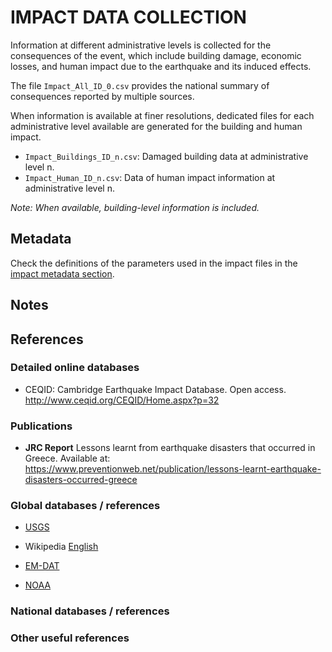 # IMPACT DATA COLLECTION


Information at different administrative levels is collected for the consequences of the event, 
which include building damage, economic losses, and human impact due to the earthquake and its induced effects.

The file `Impact_All_ID_0.csv` provides the national summary of consequences reported by multiple sources.

When information is available at finer resolutions, dedicated files for each administrative level
available are generated for the building and human impact.

- `Impact_Buildings_ID_n.csv`: Damaged building data at administrative level n.
- `Impact_Human_ID_n.csv`: Data of human impact information at administrative level n.

_Note: When available, building-level information is included._


## Metadata

Check the definitions of the parameters used in the impact files in the [impact metadata section](https://gitlab.openquake.org/risk/ecd/-/blob/main/metadata.md#impact-data).


## Notes

## References

### Detailed online databases
- CEQID: Cambridge Earthquake Impact Database. Open access. 
http://www.ceqid.org/CEQID/Home.aspx?p=32

### Publications

- **JRC Report** Lessons learnt from earthquake disasters that occurred in Greece. Available at: https://www.preventionweb.net/publication/lessons-learnt-earthquake-disasters-occurred-greece

### Global databases / references
- [USGS](https://earthquake.usgs.gov/earthquakes/eventpage/usp0009e46/executive) 

- Wikipedia [English](https://en.wikipedia.org/wiki/1999_Athens_earthquake)

- [EM-DAT](https://public.emdat.be)

- [NOAA](https://www.ngdc.noaa.gov/hazel/view/hazards/earthquake/event-data?maxYear=1999&minYear=1999&country=GREECE)

### National databases / references

### Other useful references
